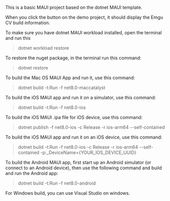 This is a basic MAUI project based on the dotnet MAUI template. 

When you click the button on the demo project, it should display the Emgu CV build information.

To make sure you have dotnet MAUI workload installed, open the terminal and run this 
> dotnet workload restore

To restore the nuget package, in the terminal run this command:
> dotnet restore
 
To build the Mac OS MAUI App and run it, use this command:
> dotnet build -t:Run -f net8.0-maccatalyst

To build the iOS MAUI app and run it on a simulator, use this command:
> dotnet build -t:Run -f net8.0-ios

To build the iOS MAUI .ipa file for iOS device, use this command:
> dotnet publish -f net8.0-ios -c Release -r ios-arm64 --self-contained

To build the iOS MAUI app and run it on an iOS device, use this command:
> dotnet build -t:Run -f net8.0-ios -c Release -r ios-arm64 --self-contained -p:_DeviceName={YOUR_IOS_DEVICE_UUID}

To build the Android MAUI app, first start up an Android simulator (or connect to an Android device), then use the following command and build and run the Android app:
> dotnet build -t:Run -f net8.0-android

For Windows build, you can use Visual Studio on windows.
